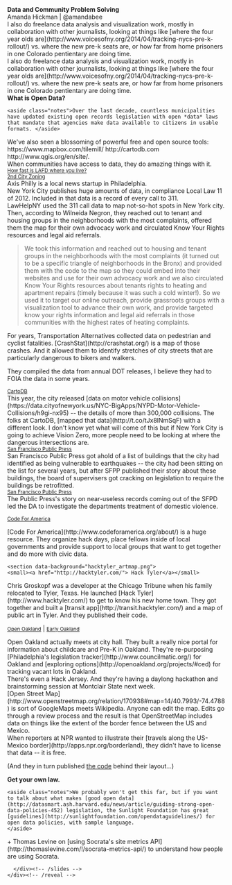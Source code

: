 
<section>
  <section>
    <b>Data and Community Problem Solving</b> <br />
    Amanda Hickman | @amandabee    
    <aside class="notes">I also do freelance data analysis and visualization work, mostly in collaboration with other journalists, looking at things like [where the four year olds are](http://www.voicesofny.org/2014/04/tracking-nycs-pre-k-rollout/) vs. where the new pre-k seats are, or how far from home prisoners in one Colorado pentientary are doing time. </aside>
  </section>
  <section>
    <aside class="notes">I also do freelance data analysis and visualization work, mostly in collaboration with other journalists, looking at things like [where the four year olds are](http://www.voicesofny.org/2014/04/tracking-nycs-pre-k-rollout/) vs. where the new pre-k seats are, or how far from home prisoners in one Colorado pentientary are doing time. 
    </aside>
    
  </section>
</section>
<section>
  <section>
  <b>What is Open Data?</b>

    <aside class="notes">Over the last decade, countless municipalities have updated existing open records legislation with open *data* laws that mandate that agencies make data available to citizens in usable formats. </aside>

  </section>
  <section>
    <aside class="notes">
      We've also seen a blossoming of powerful free and open source tools:
      https://www.mapbox.com/tilemill/
      http://cartodb.com
      http://www.qgis.org/en/site/.</aside>
    
  </section>
</section>
<section>
  <section>
    When communities have access to data, they do amazing things with it.
  </section>
  <section data-background="latimes.png">
    <small><a href="http://graphics.latimes.com/how-fast-is-lafd/#10/33.9661/-118.6201">How fast is LAFD where you live?</a></small>
  <aside class="notes"></aside>
  </section>
  <section data-background="secondcityzoning.png">
  <small><a href="http://secondcityzoning.org/">2nd City Zoning</a></small>
  <aside class="notes"></aside>
  </section>
  <section data-background="axis_philly.png">
  <aside class="notes">Axis Philly is a local news startup in Philadelphia. </aside>
  </section>
  <!-- Heat Maps -->
  <section data-background="lawhelp_socrata.png">
  <aside class="notes">New York City publishes huge amounts of data, in compliance Local Law 11 of 2012. Included in that data is a record of every call to 311.   </aside>
  </section>
  <section data-background="lawhelp_map.png">
  <aside class="notes">LawHelpNY used the 311 call data to map not-so-hot spots in New York city. Then, according to Wilneida Negron, they reached out to tenant and housing groups in the neighborhoods with the most complaints, offered them the map for their own advocacy work and circulated Know Your Rights resources and legal aid referrals.

> We took this information and reached out to housing and tenant groups in the
neighborhoods with the most complaints (it turned out to be a specific triangle of neighborhoods in the Bronx) and provided them with the code to the map so they could embed into their websites and use for their own advocacy work and we also circulated Know Your Rights resources about tenants rights to heating and apartment repairs (timely because it was such a cold winter!).  So we used it to target our online outreach, provide grassroots groups with a visualization tool to advance their own work, and provide targeted know your rights information and legal aid referrals in those communities with the highest rates of heating complaints.
  </aside>
  </section>
<!--crashstat-->
  <section data-background="crashstat.png">
  <aside class="notes">For years, Transportation Alternatives collected data on pedestrian and cyclist fatalities. [CrashStat](http://crashstat.org/) is a map of those crashes. And it allowed them to identify stretches of city streets that are particularly dangerous to bikers and walkers. 

  They compiled the data from annual DOT releases, I believe they had to FOIA the data in some years. </aside>
  </section>
  <section data-background="crashstat_cartodb.png">
  <small><a href="http://t.co/tJx8lNmSqF">CartoDB</a></small>
  <aside class="notes">This year, the city released [data on motor vehicle collisions](https://data.cityofnewyork.us/NYC-BigApps/NYPD-Motor-Vehicle-Collisions/h9gi-nx95) -- the details of more than 300,000 collisions. The folks at CartoDB, [mapped that data](http://t.co/tJx8lNmSqF) with a different look. I don't know yet what will come of this but if New York City is going to achieve Vision Zero, more people need to be looking at where the dangerous intersections are.</aside>
  </section>
 
<!-- stop and frisk -->

<!-- SF Public Press-->
 <section data-background="sfpp_quake.png">
  <small><a href="http://sfpublicpress.org/softstorylist">San Francisco Public Press</a></small>
  <aside class="notes">San Francisco Public Press got ahold of a list of buildings that the city had identified as being vulnerable to earthquakes -- the city had been sitting on the list for several years, but after SFPP published their story about these buildings, the board of supervisers got cracking on legislation to require the buildings be retrofitted.
  </aside>
  </section>
  
   <section data-background="sfpp_domestic.png">
  <small><a href="http://sfpublicpress.org/news/2012-09/poor-record-keeping-hinders-analysis-of-domestic-violence-policing-practices">San Francisco Public Press</a></small>
  <aside class="notes">The Public Press's story on near-useless records coming out of the SFPD led the DA to investigate the departments treatment of domestic violence. </aside>
  </section>
</section>
<section>
<!-- Hacker Communities -->
  <section data-background="codeforamerica.png">
  
  <small><a href="http://www.codeforamerica.org/about/">Code For America</a></small>
  <aside class="notes">[Code For America](http://www.codeforamerica.org/about/) is a huge resource. They organize hack days, place fellows inside of local governments and provide support to local groups that want to get together and do more with civic data.
  </aside>
  </section>
  
    <section data-background="hacktyler_artmap.png">
    <small><a href="http://hacktyler.com/"> Hack Tyler</a></small>
  <aside class="notes">Chris Groskopf was a developer at the Chicago Tribune when his family relocated to Tyler, Texas. He launched [Hack Tyler](http://www.hacktyler.com/) to get to know his new home town. They got together and built a [transit  app](http://transit.hacktyler.com/) and a map of public art in Tyler. And they published their code. </aside>
  </section>
  
  <section data-background="early_oakland.png">
 
  <small><a href="http://openoakland.org/projects/"> Open Oakland</a></small> | 
  <small><a href="http://www.earlyoakland.com/">Early Oakland</a></small>
  <aside class="notes">Open Oakland actually meets at city hall. They built a really nice portal for information about childcare and Pre-K in Oakland. They're re-purposing [Philadelphia's legislation tracker](http://www.councilmatic.org/) for Oakland and [exploring options](http://openoakland.org/projects/#ced) for tracking vacant lots in Oakland.</aside>
  </section>
    
  <section data-background="hackjersey.png">
  <aside class="notes">There's even a Hack Jersey. And they're having a daylong hackathon and brainstorming session at Montclair State next week. </aside>
  </section>
</section>

<section>
<!-- Collaboration -->

  <section data-background="osm_morristown.png">
  <aside class="notes">[Open Street Map](http://www.openstreetmap.org/relation/170938#map=14/40.7993/-74.4788) is sort of GoogleMaps meets Wikipedia. Anyone can edit the map. Edits go through a review process and the result is that OpenStreetMap includes data on things like the extent of the border fence between the US and Mexico. </aside>
  </section>

  <section data-background="osm_borderlands.png">
  <aside class="notes">When reporters at NPR wanted to illustrate their [travels along the US-Mexico border](http://apps.npr.org/borderland), they didn't have to license that data -- it is free.

  (And they in turn published [the code](https://github.com/nprapps/borders-map) behind their layout...)</aside>
  </section>

</section>
<section>
  <section>
  <b>Get your own law.</b>

    <aside class="notes">We probably won't get this far, but if you want to talk about what makes [good open data](http://datasmart.ash.harvard.edu/news/article/guiding-strong-open-data-policies-452) legislation, the Sunlight Foundation has great [guidelines](http://sunlightfoundation.com/opendataguidelines/) for open data policies, with sample language. 
    </aside>
   
  </section> 
  <section>
   + Thomas Levine on [using Socrata's site metrics API](http://thomaslevine.com/!/socrata-metrics-api/) to understand how people are using Socrata.
  </section>
</section>

      </div><!-- /slides -->
    </div><!-- /reveal -->
    
    
<script src="/talks/utilities/reveal/lib/js/head.min.js"></script>
<script src="/talks/utilities/reveal/js/reveal.min.js"></script>
<script>
  // Full list of configuration options available here:
  // https://github.com/hakimel/reveal.js#configuration
  Reveal.initialize({
    controls: true,
    progress: true,
    history: true,
    center: false,
    transition: 'none',
    slideNumber: true,    
    overview: true,
    
    margin: 0,
    width: 1600,    
    
    dependencies: [
      { src: '/talks/utilities/reveal/plugin/markdown/marked.js', condition: function() { return !!document.querySelector( '[data-markdown]' ); } },
      { src: '/talks/utilities/reveal/plugin/markdown/markdown.js', condition: function() { return !!document.querySelector( '[data-markdown]' ); } },
      { src: '/talks/utilities/reveal/plugin/highlight/highlight.js', async: true, callback: function() { hljs.initHighlightingOnLoad(); } }
     ]
  });
</script>
  </body>
</html>
